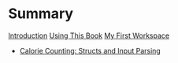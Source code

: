 # Summary

[Introduction](./1/Intro.md)
[Using This Book](./1/Getting%20Started.md)
[My First Workspace](./1/Getting%20Started.md)

- [Calorie Counting: Structs and Input Parsing](./day_1/input_modelling.md)